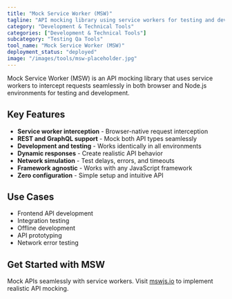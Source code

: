 ```yaml
---
title: "Mock Service Worker (MSW)"
tagline: "API mocking library using service workers for testing and development"
category: "Development & Technical Tools"
categories: ["Development & Technical Tools"]
subcategory: "Testing Qa Tools"
tool_name: "Mock Service Worker (MSW)"
deployment_status: "deployed"
image: "/images/tools/msw-placeholder.jpg"
---
```

Mock Service Worker (MSW) is an API mocking library that uses service workers to intercept requests seamlessly in both browser and Node.js environments for testing and development.

## Key Features

- **Service worker interception** - Browser-native request interception
- **REST and GraphQL support** - Mock both API types seamlessly
- **Development and testing** - Works identically in all environments
- **Dynamic responses** - Create realistic API behavior
- **Network simulation** - Test delays, errors, and timeouts
- **Framework agnostic** - Works with any JavaScript framework
- **Zero configuration** - Simple setup and intuitive API

## Use Cases

- Frontend API development
- Integration testing
- Offline development
- API prototyping
- Network error testing

## Get Started with MSW

Mock APIs seamlessly with service workers. Visit [mswjs.io](https://mswjs.io) to implement realistic API mocking.
